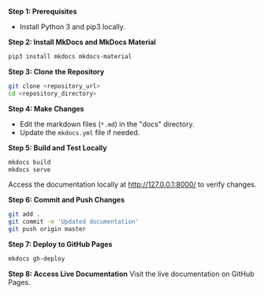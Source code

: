 **Step 1: Prerequisites**
- Install Python 3 and pip3 locally.
 
**Step 2: Install MkDocs and MkDocs Material**
```bash
pip3 install mkdocs mkdocs-material
```
 
**Step 3: Clone the Repository**
```bash
git clone <repository_url>
cd <repository_directory>
```
 
**Step 4: Make Changes**
- Edit the markdown files (`*.md`) in the "docs" directory.
- Update the `mkdocs.yml` file if needed.
 
**Step 5: Build and Test Locally**
```bash
mkdocs build
mkdocs serve
```
Access the documentation locally at http://127.0.0.1:8000/ to verify changes.
 
**Step 6: Commit and Push Changes**
```bash
git add .
git commit -m 'Updated documentation'
git push origin master
```
 
**Step 7: Deploy to GitHub Pages**
```bash
mkdocs gh-deploy
```
 
**Step 8: Access Live Documentation**
Visit the live documentation on GitHub Pages.
